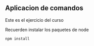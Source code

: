 ## Aplicacion de comandos 

Este es el ejercicio del curso 

Recuerden instalar los paquetes de node 

```
npm install
```